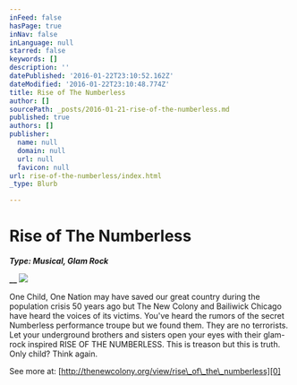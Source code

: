 ```yaml
---
inFeed: false
hasPage: true
inNav: false
inLanguage: null
starred: false
keywords: []
description: ''
datePublished: '2016-01-22T23:10:52.162Z'
dateModified: '2016-01-22T23:10:48.774Z'
title: Rise of The Numberless
author: []
sourcePath: _posts/2016-01-21-rise-of-the-numberless.md
published: true
authors: []
publisher:
  name: null
  domain: null
  url: null
  favicon: null
url: rise-of-the-numberless/index.html
_type: Blurb

---
```

# Rise of The Numberless

**_Type: Musical, Glam Rock_**

**__**
![](https://the-grid-user-content.s3-us-west-2.amazonaws.com/a949b29b-3299-495c-bbed-cb9d584fd210.jpg)

One Child, One Nation may have saved our great country during the population crisis 50 years ago but The New Colony and Bailiwick Chicago have heard the voices of its victims. You've heard the rumors of the secret Numberless performance troupe but we found them. They are no terrorists. Let your underground brothers and sisters open your eyes with their glam-rock inspired RISE OF THE NUMBERLESS. This is treason but this is truth. Only child? Think again.

See more at: [http://thenewcolony.org/view/rise\_of\_the\_numberless][0]

[0]: http://thenewcolony.org/view/rise_of_the_numberless